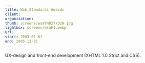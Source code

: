 ```yaml
---
title: Web Standards Awards
client:
organization:
thumb: screens/wsaTN827x320.jpg
lightbox: screens/wsaF1.webp
url:
start: 2003-01-01
end: 2005-12-31
---
```


UX-design and front-end development (XHTML 1.0 Strict and CSS).
